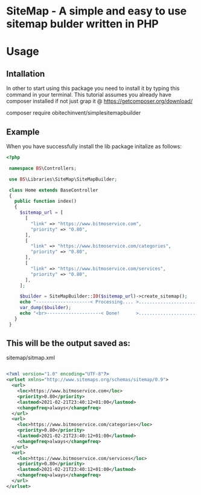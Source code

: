 # SiteMap - A simple and easy to use sitemap bulder written in PHP

# Usage

  ## Intallation
  In other to start using this package you need to install it by typing this command in your terminal. This tutorial assumes you already have composer installed
  if not just grap it @ https://getcomposer.org/download/
  
  composer require obitechinvent/simplesitemapbuilder
  
  ## Example 
  
  When you have successfully install the lib package 
  initalize as follows:
  
   ```PHP
   <?php

    namespace BS\Controllers;

    use BS\Libraries\SiteMap\SiteMapBuilder;

    class Home extends BaseController
    {
      public function index()
      {
        $sitemap_url = [
          [
            "link" => "https://www.bitmoservice.com",
            "priority" => "0.80",
          ],
          [
            "link" => "https://www.bitmoservice.com/categories",
            "priority" => "0.80",
          ],
          [
            "link" => "https://www.bitmoservice.com/services",
            "priority" => "0.80",
          ],
        ];

        $builder = SiteMapBuilder::IO($sitemap_url)->create_sitemap();
        echo "--------------------< Processing.... >..........................<br>";
        var_dump($builder);
        echo "<br>--------------------< Done!      >...............................<br>";
      }
    }
   
   ```


## This will be the output saved as: 
sitemap/sitmap.xml

```XML 

<?xml version="1.0" encoding="UTF-8"?>
<urlset xmlns="http://www.sitemaps.org/schemas/sitemap/0.9">
  <url>
    <loc>https://www.bitmoservice.com</loc>
    <priority>0.80</priority>
    <lastmod>2021-02-21T23:40:12+01:00</lastmod>
    <changefreq>always</changefreq>
  </url>
  <url>
    <loc>https://www.bitmoservice.com/categories</loc>
    <priority>0.80</priority>
    <lastmod>2021-02-21T23:40:12+01:00</lastmod>
    <changefreq>always</changefreq>
  </url>
  <url>
    <loc>https://www.bitmoservice.com/services</loc>
    <priority>0.80</priority>
    <lastmod>2021-02-21T23:40:12+01:00</lastmod>
    <changefreq>always</changefreq>
  </url>
</urlset>
```

 
